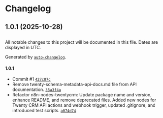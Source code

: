 # Changelog

## 1.0.1 (2025-10-28)

##

All notable changes to this project will be documented in this file. Dates are displayed in UTC.

Generated by [`auto-changelog`](https://github.com/CookPete/auto-changelog).

#### 1.0.1

- Commit #1 [`427c07c`](https://github.com-personal/whrit/n8n-nodes-twentycrm/commit/427c07cccc43a38efa427baa103151e4361eab11)
- Remove twenty-schema-metadata-api-docs.md file from API documentation. [`35a3f4a`](https://github.com-personal/whrit/n8n-nodes-twentycrm/commit/35a3f4a1e5096cf3245f8079c41475894c42e4e0)
- Refactor n8n-nodes-twentycrm: Update package name and version, enhance README, and remove deprecated files. Added new nodes for Twenty CRM API actions and webhook trigger, updated .gitignore, and introduced test scripts. [`a074d74`](https://github.com-personal/whrit/n8n-nodes-twentycrm/commit/a074d74b3074d9e0dff97d1bfe5afab2dcf28d7c)
